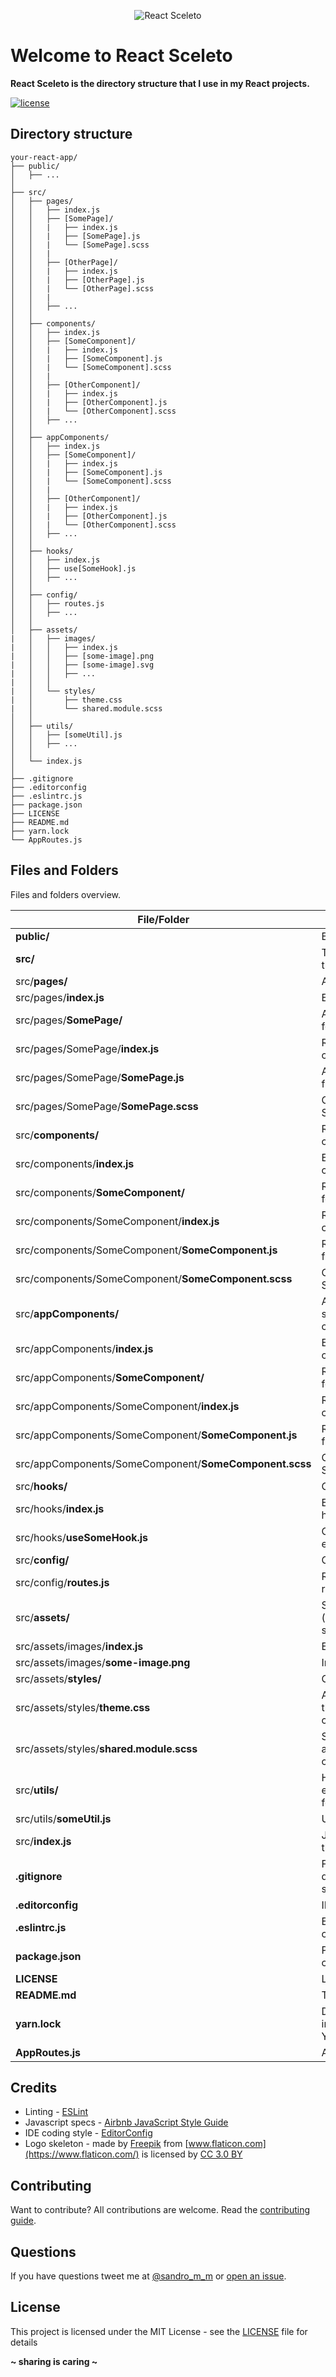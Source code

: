 <p align="center"><img src="https://i.imgur.com/4D8GNaR.png" alt="React Sceleto" /></p>

# Welcome to React Sceleto

**React Sceleto is the directory structure that I use in my React projects.**

[![license](https://img.shields.io/badge/License-MIT-blue.svg?style=flat)](LICENSE)

## Directory structure

```
your-react-app/
├── public/
│   ├── ...
│
├── src/
│   ├── pages/
│   │   ├── index.js
│   │   ├── [SomePage]/
│   │   |   ├── index.js
│   │   |   ├── [SomePage].js
│   │   |   └── [SomePage].scss
│   │   |
│   │   ├── [OtherPage]/
│   │   |   ├── index.js
│   │   |   ├── [OtherPage].js
│   │   |   └── [OtherPage].scss
│   │   |
│   │   ├── ...
│   │
│   ├── components/
│   │   ├── index.js
│   │   ├── [SomeComponent]/
│   │   |   ├── index.js
│   │   |   ├── [SomeComponent].js
│   │   |   └── [SomeComponent].scss
│   │   |
│   │   ├── [OtherComponent]/
│   │   |   ├── index.js
│   │   |   ├── [OtherComponent].js
│   │   |   └── [OtherComponent].scss
│   │   ├── ...
│   │
│   ├── appComponents/
│   │   ├── index.js
│   │   ├── [SomeComponent]/
│   │   |   ├── index.js
│   │   |   ├── [SomeComponent].js
│   │   |   └── [SomeComponent].scss
│   │   |
│   │   ├── [OtherComponent]/
│   │   |   ├── index.js
│   │   |   ├── [OtherComponent].js
│   │   |   └── [OtherComponent].scss
│   │   ├── ...
│   │
│   ├── hooks/
│   │   ├── index.js
│   │   ├── use[SomeHook].js
│   │   ├── ...
│   │
│   ├── config/
│   │   ├── routes.js
│   │   ├── ...
│   │
│   ├── assets/
|   │   ├── images/
|   │   │   ├── index.js
|   │   │   ├── [some-image].png
|   │   │   ├── [some-image].svg
|   │   │   ├── ...
|   │   │
|   │   └── styles/
|   │       ├── theme.css
|   │       └── shared.module.scss
│   │
│   ├── utils/
│   │   ├── [someUtil].js
│   │   ├── ...
│   │
│   └── index.js
│
├── .gitignore
├── .editorconfig
├── .eslintrc.js
├── package.json
├── LICENSE
├── README.md
├── yarn.lock
└── AppRoutes.js
```

## Files and Folders

Files and folders overview.

| File/Folder                                            | Description                                            |
| ------------------------------------------------------ | ------------------------------------------------------ |
| **public/**                                            | Build output folder                                    |
| **src/**                                               | The source code of the application                     |
| src/**pages/**                                         | Application pages                                      |
| src/pages/**index.js**                                 | Exports all pages                                      |
| src/pages/**SomePage/**                                | Application page folder example                        |
| src/pages/SomePage/**index.js**                        | Re-exports the component                               |
| src/pages/SomePage/**SomePage.js**                     | Application page file example                          |
| src/pages/SomePage/**SomePage.scss**                   | CSS file for SomePage.js                               |
| src/**components/**                                    | Reusable React components                              |
| src/components/**index.js**                            | Exports all components                                 |
| src/components/**SomeComponent/**                      | React component folder example                         |
| src/components/SomeComponent/**index.js**              | Re-exports the component                               |
| src/components/SomeComponent/**SomeComponent.js**      | React component file example                           |
| src/components/SomeComponent/**SomeComponent.scss**    | CSS file for SomeComponent.js                          |
| src/**appComponents/**                                 | Application-specific React components                  |
| src/appComponents/**index.js**                         | Exports all components                                 |
| src/appComponents/**SomeComponent/**                   | React component folder example                         |
| src/appComponents/SomeComponent/**index.js**           | Re-exports the component                               |
| src/appComponents/SomeComponent/**SomeComponent.js**   | React component file example                           |
| src/appComponents/SomeComponent/**SomeComponent.scss** | CSS file for SomeComponent.js                          |
| src/**hooks/**                                         | Custom hooks                                           |
| src/hooks/**index.js**                                 | Exports all custom hooks                               |
| src/hooks/**useSomeHook.js**                           | Custom hook example                                    |
| src/**config/**                                        | Configurations                                         |
| src/config/**routes.js**                               | React Router routes                                    |
| src/**assets/**                                        | Static resources (e.g. images, pdf, stylesheets, etc.) |
| src/assets/images/**index.js**                         | Exports all images                                     |
| src/assets/images/**some-image.png**                   | Image file example                                     |
| src/assets/**styles/**                                 | CSS styles                                             |
| src/assets/styles/**theme.css**                        | Application-wide theme configuration.                  |
| src/assets/styles/**shared.module.scss**               | Shared styles across components                        |
| src/**utils/**                                         | Helper files (e.g. error handlers, formatters, etc.)   |
| src/utils/**someUtil.js**                              | Util file example                                      |
| src/**index.js**                                       | JS entry point for the application                     |
| **.gitignore**                                         | Files and directories that Git should ignore           |
| **.editorconfig**                                      | IDE coding style                                       |
| **.eslintrc.js**                                       | ESLint configuration                                   |
| **package.json**                                       | Package configuration                                  |
| **LICENSE**                                            | License document                                       |
| **README.md**                                          | This document                                          |
| **yarn.lock**                                          | Dependencies information for Yarn                      |
| **AppRoutes.js**                                       | Application routes                                     |

## Credits

- Linting - [ESLint](https://eslint.org/)
- Javascript specs - [Airbnb JavaScript Style Guide](https://github.com/airbnb/javascript)
- IDE coding style - [EditorConfig](https://editorconfig.org/)
- Logo skeleton - made by [Freepik](http://www.freepik.com) from [www.flaticon.com](https://www.flaticon.com/) is
  licensed by [CC 3.0 BY](http://creativecommons.org/licenses/by/3.0/)

## Contributing

Want to contribute? All contributions are welcome. Read the [contributing guide](CONTRIBUTING.md).

## Questions

If you have questions tweet me at [@sandro_m_m](https://twitter.com/sandro_m_m) or [open an issue](https://github.com/SandroMiguel/react-sceleto/issues/new).

## License

This project is licensed under the MIT License - see the [LICENSE](LICENSE) file for details

**~ sharing is caring ~**
